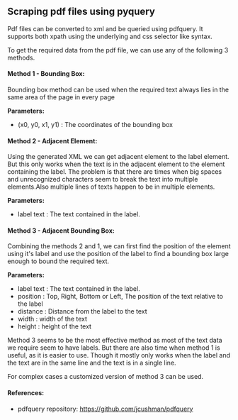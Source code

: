## Scraping pdf files using pyquery
Pdf files can be converted to xml and be queried using pdfquery. It supports both xpath using the underlying and css 
selector like syntax. 

To get the required data from the pdf file, we can use any of the following 3 methods.

#### Method 1 - Bounding Box:
Bounding box method can be used when the required text always lies in the same area of the page in every page

__Parameters:__ 
- (x0, y0, x1, y1) : The coordinates of the bounding box

#### Method 2 - Adjacent Element:
Using the generated XML we can get adjacent element to the label element. But this only works when the text is in the 
adjacent element to the element containing the label. The problem is that there are times when big spaces and 
unrecognized characters seem to break the text into multiple elements.Also multiple lines of texts happen to be in 
multiple elements.

__Parameters:__
- label text : The text contained in the label.

#### Method 3 - Adjacent Bounding Box:
Combining the methods 2 and 1, we can first find the position of the element using it's label and use the position of 
the label to find a bounding box large enough to bound the required text.

__Parameters:__
- label text :  The text contained in the label.
- position : Top, Right, Bottom or Left, The position of the text relative to the label
- distance : Distance from the label to the text
- width : width of the text 
- height  : height of the text

Method 3 seems to be the most effective method as most of the text data we require seem to have labels.
But there are also time when method 1 is useful, as it is easier to use. Though it mostly only works when the label
and the text are in the same line and the text is in a single line.

For complex cases a customized version of method 3 can be used.

#### References:

- pdfquery repository: https://github.com/jcushman/pdfquery


